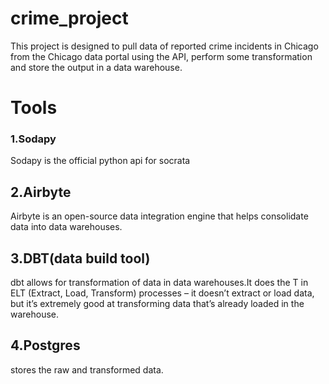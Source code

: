 # crime_project

This project is designed to pull data of reported crime incidents in Chicago from the Chicago data portal using the API, perform some transformation and store the output in a data warehouse.



# Tools

### 1.Sodapy
Sodapy is the official python api for socrata

## 2.Airbyte
Airbyte is an open-source data integration engine that helps consolidate data into data warehouses.

## 3.DBT(data build tool)
dbt allows for transformation of data in data warehouses.It does the T in ELT (Extract, Load, Transform) processes – it doesn’t extract or load data, but it’s extremely good at transforming data that’s already loaded in the warehouse.

## 4.Postgres
stores the raw and transformed data.
